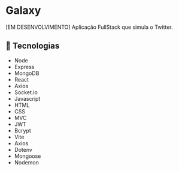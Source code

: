 # Galaxy
[EM DESENVOLVIMENTO] Aplicação FullStack que simula o Twitter.

## 🚀 Tecnologias
* Node
* Express
* MongoDB
* React
* Axios
* Socket.io
* Javascript 
* HTML  
* CSS
* MVC
* JWT
* Bcrypt
* Vite
* Axios
* Dotenv
* Mongoose
* Nodemon


